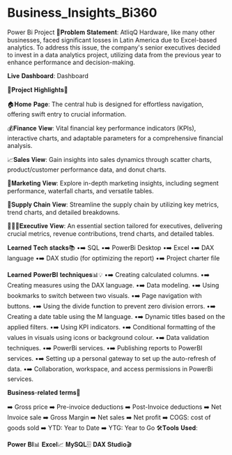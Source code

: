 # Business_Insights_Bi360
Power Bi Project
🤔𝐏𝐫𝐨𝐛𝐥𝐞𝐦 𝐒𝐭𝐚𝐭𝐞𝐦𝐞𝐧𝐭: AtliqQ Hardware, like many other businesses, faced significant losses in Latin America due to Excel-based analytics. To address this issue, the company's senior executives decided to invest in a data analytics project, utilizing data from the previous year to enhance performance and decision-making.

𝐋𝐢𝐯𝐞 𝐃𝐚𝐬𝐡𝐛𝐨𝐚𝐫𝐝: Dashboard

🌟𝐏𝐫𝐨𝐣𝐞𝐜𝐭 𝐇𝐢𝐠𝐡𝐥𝐢𝐠𝐡𝐭𝐬🌟

🏠𝐇𝐨𝐦𝐞 𝐏𝐚𝐠𝐞: The central hub is designed for effortless navigation, offering swift entry to crucial information.

💰𝐅𝐢𝐧𝐚𝐧𝐜𝐞 𝐕𝐢𝐞𝐰: Vital financial key performance indicators (KPIs), interactive charts, and adaptable parameters for a comprehensive financial analysis.

📈𝐒𝐚𝐥𝐞𝐬 𝐕𝐢𝐞𝐰: Gain insights into sales dynamics through scatter charts, product/customer performance data, and donut charts.

📢𝐌𝐚𝐫𝐤𝐞𝐭𝐢𝐧𝐠 𝐕𝐢𝐞𝐰: Explore in-depth marketing insights, including segment performance, waterfall charts, and versatile tables.

🚚𝐒𝐮𝐩𝐩𝐥𝐲 𝐂𝐡𝐚𝐢𝐧 𝐕𝐢𝐞𝐰: Streamline the supply chain by utilizing key metrics, trend charts, and detailed breakdowns.

👨🏻‍💼𝐄𝐱𝐞𝐜𝐮𝐭𝐢𝐯𝐞 𝐕𝐢𝐞𝐰: An essential section tailored for executives, delivering crucial metrics, revenue contributions, trend charts, and detailed tables.


𝐋𝐞𝐚𝐫𝐧𝐞𝐝 𝐓𝐞𝐜𝐡 𝐬𝐭𝐚𝐜𝐤𝐬📚
•➡️ SQL
•➡️ PowerBi Desktop
•➡️ Excel
•➡️ DAX language
•➡️ DAX studio (for optimizing the report)
•➡️ Project charter file

𝐋𝐞𝐚𝐫𝐧𝐞𝐝 𝐏𝐨𝐰𝐞𝐫𝐁𝐈 𝐭𝐞𝐜𝐡𝐧𝐢𝐪𝐮𝐞𝐬📊💡
•➡️ Creating calculated columns.
•➡️ Creating measures using the DAX language.
•➡️ Data modeling.
•➡️ Using bookmarks to switch between two visuals.
•➡️ Page navigation with buttons.
•➡️ Using the divide function to prevent zero division errors.
•➡️ Creating a date table using the M language.
•➡️ Dynamic titles based on the applied filters.
•➡️ Using KPI indicators.
•➡️ Conditional formatting of the values in visuals using icons or background colour.
•➡️ Data validation techniques.
•➡️ PowerBi services.
•➡️ Publishing reports to PowerBI services.
•➡️ Setting up a personal gateway to set up the auto-refresh of data.
•➡️ Collaboration, workspace, and access permissions in PowerBi services.

𝐁𝐮𝐬𝐢𝐧𝐞𝐬𝐬-𝐫𝐞𝐥𝐚𝐭𝐞𝐝 𝐭𝐞𝐫𝐦𝐬💼

➡️ Gross price
➡️ Pre-invoice deductions
➡️ Post-Invoice deductions
➡️ Net Invoice sale
➡️ Gross Margin
➡️ Net sales
➡️ Net profit
➡️ COGS: cost of goods sold
➡️ YTD: Year to Date
➡️ YTG: Year to Go
🛠️𝐓𝐨𝐨𝐥𝐬 𝐔𝐬𝐞𝐝:

𝐏𝐨𝐰𝐞𝐫 𝐁𝐈📊
𝐄𝐱𝐜𝐞𝐥📈
𝐌𝐲𝐒𝐐𝐋🗄️
𝐃𝐀𝐗 𝐒𝐭𝐮𝐝𝐢𝐨🎬
